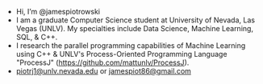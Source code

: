 - Hi, I’m @jamespiotrowski
- I am a graduate Computer Science student at University of Nevada, Las Vegas (UNLV). My specialties include Data Science, Machine Learning, SQL, & C++. 
- I research the parallel programming capabilities of Machine Learning using C++ & UNLV's Process-Oriented Programming Language "ProcessJ" (https://github.com/mattunlv/ProcessJ).
- piotrj1@unlv.nevada.edu or jamespiot86@gmail.com

<!---
jamespiotrowski/jamespiotrowski is a ✨ special ✨ repository because its `README.md` (this file) appears on your GitHub profile.
You can click the Preview link to take a look at your changes.
--->
